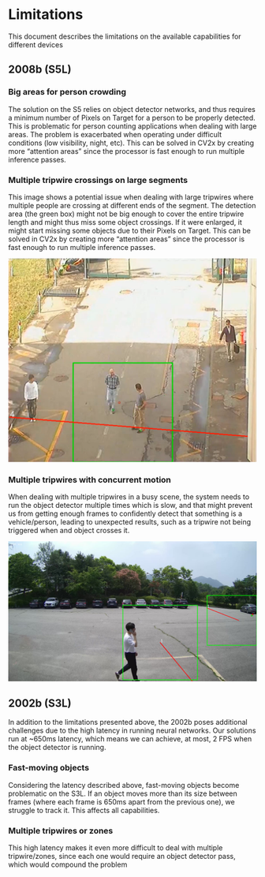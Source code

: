 # Limitations

This document describes the limitations on the available capabilities for different devices

## 2008b (S5L)


### Big areas for person crowding
 

The solution on the S5 relies on object detector networks, and thus requires a minimum number of Pixels on Target for a person to be properly detected. This is problematic for person counting applications when dealing with large areas. The problem is exacerbated when operating under difficult conditions (low visibility, night, etc). This can be solved in CV2x by creating more “attention areas” since the processor is fast enough to run multiple inference passes.


### Multiple tripwire crossings on large segments
 

This image shows a potential issue when dealing with large tripwires where multiple people are crossing at different ends of the segment. The detection area (the green box) might not be big enough to cover the entire tripwire length and might thus miss some object crossings. If it were enlarged, it might start missing some objects due to their Pixels on Target. This can be solved in CV2x by creating more “attention areas” since the processor is fast enough to run multiple inference passes.

![](images/limitation_multiple_objects_crossing_simultaneously.png)

### Multiple tripwires with concurrent motion

When dealing with multiple tripwires in a busy scene, the system needs to run the object detector multiple times which is slow, and that might prevent us from getting enough frames to confidently detect that something is a vehicle/person, leading to unexpected results, such as a tripwire not being triggered when and object crosses it.

![](images/limitation_multiple_line_crossings.png)


## 2002b (S3L)

In addition to the limitations presented above, the 2002b poses additional challenges due to the high latency in running neural networks. Our solutions run at ~650ms latency, which means we can achieve, at most, 2 FPS when the object detector is running.


### Fast-moving objects

Considering the latency described above, fast-moving objects become problematic on the S3L. If an object moves more than its size between frames (where each frame is 650ms apart from the previous one), we struggle to track it. This affects all capabilities. 

### Multiple tripwires or zones

This high latency makes it even more difficult to deal with multiple tripwire/zones, since each one would require an object detector pass, which would compound the problem